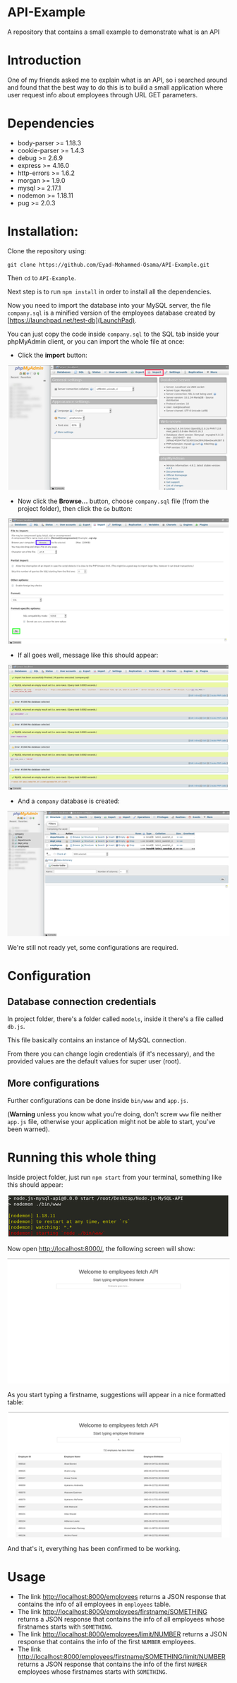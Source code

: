 # API-Example
A repository that contains a small example to demonstrate what is an API

# Introduction
One of my friends asked me to explain what is an API, so i searched around and found that the best way to do this is to build a small application where user request info about employees through URL GET parameters.

# Dependencies
- body-parser >= 1.18.3
- cookie-parser >= 1.4.3
- debug >= 2.6.9
- express >= 4.16.0
- http-errors >= 1.6.2
- morgan >= 1.9.0
- mysql >= 2.17.1
- nodemon >= 1.18.11
- pug >= 2.0.3

# Installation:
Clone the repository using:
```
git clone https://github.com/Eyad-Mohammed-Osama/API-Example.git
```
Then `cd` to `API-Example`.

Next step is to run `npm install` in order to install all the dependencies.

Now you need to import the database into your MySQL server, the file `company.sql` is a minified version of the employees database created by [https://launchpad.net/test-db](LaunchPad).

You can just copy the code inside `company.sql` to the SQL tab inside your phpMyAdmin client, or you can import the whole file at once:
  - Click the **import** button:
  
  <img src="documentation-images/doc.png">
  
  - Now click the **Browse...** button, choose `company.sql` file (from the project folder), then click the `Go` button:
  
  <img src="documentation-images/doc-1.png">
  
  - If all goes well, message like this should appear:
  
  <img src="documentation-images/doc-2.png">
  
  - And a `company` database is created:
  
  <img src="documentation-images/doc-3.png">
  
We're still not ready yet, some configurations are required.

# Configuration
## Database connection credentials
In project folder, there's a folder called `models`, inside it there's a file called `db.js`.

This file basically contains an instance of MySQL connection.

From there you can change login credentials (if it's necessary), and the provided values are the default values for super user (root).

## More configurations
Further configurations can be done inside `bin/www` and `app.js`.

(**Warning** unless you know what you're doing, don't screw `www` file neither `app.js` file, otherwise your application might not be able to start, you've been warned).

# Running this whole thing
Inside project folder, just run `npm start` from your terminal, something like this should appear:

<img src="documentation-images/doc-4.png">

Now open [http://localhost:8000/](http://localhost:8000/), the following screen will show:

<img src="documentation-images/doc-5.png">

As you start typing a firstname, suggestions will appear in a nice formatted table:

<img src="documentation-images/doc-6.png">

And that's it, everything has been confirmed to be working.

# Usage
  - The link [http://localhost:8000/employees](http://localhost:8000/employees) returns a JSON response that contains the info of all employees in `employees` table.
  - The link [http://localhost:8000/employees/firstname/SOMETHING](http://localhost:8000/employees/firstname/SOMETHING) returns a JSON response that contains the info of all employees whose firstnames starts with `SOMETHING`.
  - The link [http://localhost:8000/employees/limit/NUMBER](http://localhost:8000/employees/limit/NUMBER) returns a JSON response that contains the info of the first `NUMBER` employees.
  - The link [http://localhost:8000/employees/firstname/SOMETHING/limit/NUMBER](http://localhost:8000/employees/firstname/SOMETHING/limit/NUMBER) returns a JSON response that contains the info of the first `NUMBER` employees whose firstnames starts with `SOMETHING`.
